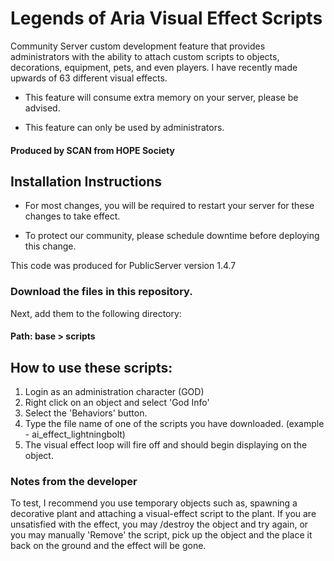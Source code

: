# Legends of Aria Visual Effect Scripts
Community Server custom development feature that provides administrators with the ability to attach custom scripts to objects, decorations, equipment, pets, and even players.  I have recently made upwards of 63 different visual effects.

- This feature will consume extra memory on your server, please be advised.

- This feature can only be used by administrators.

#### Produced by SCAN from HOPE Society

## Installation Instructions

- For most changes,  you will be required to restart your server for these changes to take effect.  

- To protect our community, please schedule downtime before deploying this change.

This code was produced for PublicServer version 1.4.7

### Download the files in this repository.

Next, add them to the following directory:

#### Path: base > scripts

## How to use these scripts:

1. Login as an administration character (GOD)
2. Right click on an object and select 'God Info'
3. Select the 'Behaviors' button.
4. Type the file name of one of the scripts you have downloaded.  (example - ai_effect_lightningbolt)
5. The visual effect loop will fire off and should begin displaying on the object.

### Notes from the developer

To test, I recommend you use temporary objects such as, spawning a decorative plant and attaching a visual-effect script to the plant.  If you are unsatisfied with the effect, you may /destroy the object and try again, or you may manually 'Remove' the script, pick up the object and the place it back on the ground and the effect will be gone.
